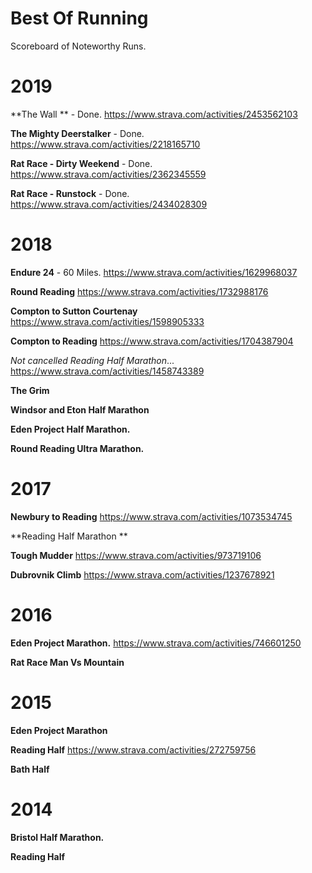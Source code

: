 # Best Of Running
Scoreboard of Noteworthy Runs. 

# 2019

**The Wall ** - Done. 
https://www.strava.com/activities/2453562103 


**The Mighty Deerstalker** - Done. 
https://www.strava.com/activities/2218165710

**Rat Race - Dirty Weekend** - Done. 
https://www.strava.com/activities/2362345559

**Rat Race - Runstock** - Done. 
https://www.strava.com/activities/2434028309

# 2018

**Endure 24** - 60 Miles. 
https://www.strava.com/activities/1629968037

**Round Reading**
https://www.strava.com/activities/1732988176

**Compton to Sutton Courtenay**
https://www.strava.com/activities/1598905333

**Compton to Reading**
https://www.strava.com/activities/1704387904 

*Not cancelled Reading Half Marathon*...
https://www.strava.com/activities/1458743389

**The Grim**

**Windsor and Eton Half Marathon**

**Eden Project Half Marathon.**

**Round Reading Ultra Marathon.**

# 2017
**Newbury to Reading** https://www.strava.com/activities/1073534745

**Reading Half Marathon **

**Tough Mudder** 
https://www.strava.com/activities/973719106

**Dubrovnik Climb**
https://www.strava.com/activities/1237678921

# 2016
**Eden Project Marathon.**
https://www.strava.com/activities/746601250

**Rat Race Man Vs Mountain**

# 2015
**Eden Project Marathon**

**Reading Half**
https://www.strava.com/activities/272759756

**Bath Half**

# 2014
**Bristol Half Marathon.**

**Reading Half**

